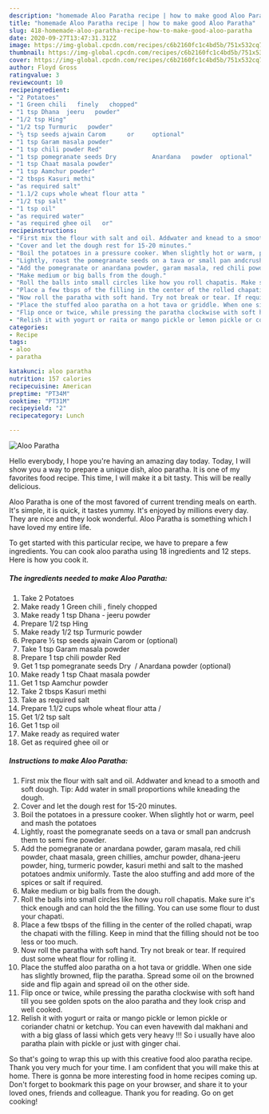 ```yaml
---
description: "homemade Aloo Paratha recipe | how to make good Aloo Paratha"
title: "homemade Aloo Paratha recipe | how to make good Aloo Paratha"
slug: 418-homemade-aloo-paratha-recipe-how-to-make-good-aloo-paratha
date: 2020-09-27T13:47:31.312Z
image: https://img-global.cpcdn.com/recipes/c6b2160fc1c4bd5b/751x532cq70/aloo-paratha-recipe-main-photo.jpg
thumbnail: https://img-global.cpcdn.com/recipes/c6b2160fc1c4bd5b/751x532cq70/aloo-paratha-recipe-main-photo.jpg
cover: https://img-global.cpcdn.com/recipes/c6b2160fc1c4bd5b/751x532cq70/aloo-paratha-recipe-main-photo.jpg
author: Floyd Gross
ratingvalue: 3
reviewcount: 10
recipeingredient:
- "2 Potatoes"
- "1 Green chili   finely   chopped"
- "1 tsp Dhana  jeeru   powder"
- "1/2 tsp Hing"
- "1/2 tsp Turmuric   powder"
- "½ tsp seeds ajwain Carom      or     optional"
- "1 tsp Garam masala powder"
- "1 tsp chili powder Red"
- "1 tsp pomegranate seeds Dry          Anardana   powder  optional"
- "1 tsp Chaat masala powder"
- "1 tsp Aamchur powder"
- "2 tbsps Kasuri methi"
- "as required salt"
- "1.1/2 cups whole wheat flour atta "
- "1/2 tsp salt"
- "1 tsp oil"
- "as required water"
- "as required ghee oil   or"
recipeinstructions:
- "First mix the flour with salt and oil. Addwater and knead to a smooth and soft dough. Tip: Add water in small proportions while kneading the dough."
- "Cover and let the dough rest for 15-20 minutes."
- "Boil the potatoes in a pressure cooker. When slightly hot or warm, peel and mash the potatoes"
- "Lightly, roast the pomegranate seeds on a tava or small pan andcrush them to semi fine powder."
- "Add the pomegranate or anardana powder, garam masala, red chili powder, chaat masala, green chillies, amchur powder, dhana-jeeru powder, hing, turmeric powder, kasuri methi and salt to the mashed potatoes andmix uniformly. Taste the aloo stuffing and add more of the spices or salt if required."
- "Make medium or big balls from the dough."
- "Roll the balls into small circles like how you roll chapatis. Make sure it&#39;s thick enough and can hold the the filling. You can use some flour to dust your chapati."
- "Place a few tbsps of the filling in the center of the rolled chapati, wrap the chapati with the filling. Keep in mind that the filling should not be too less or too much."
- "Now roll the paratha with soft hand. Try not break or tear. If required dust some wheat flour for rolling it."
- "Place the stuffed aloo paratha on a hot tava or griddle. When one side has slightly browned, flip the paratha. Spread some oil on the browned side and flip again and spread oil on the other side."
- "Flip once or twice, while pressing the paratha clockwise with soft hand till you see golden spots on the aloo paratha and they look crisp and well cooked."
- "Relish it with yogurt or raita or mango pickle or lemon pickle or coriander chatni or ketchup. You can even havewith dal makhani and with a big glass of lassi which gets very heavy !!! So i usually have aloo paratha plain with pickle or just with ginger chai."
categories:
- Recipe
tags:
- aloo
- paratha

katakunci: aloo paratha 
nutrition: 157 calories
recipecuisine: American
preptime: "PT34M"
cooktime: "PT31M"
recipeyield: "2"
recipecategory: Lunch

---
```



![Aloo Paratha](https://img-global.cpcdn.com/recipes/c6b2160fc1c4bd5b/751x532cq70/aloo-paratha-recipe-main-photo.jpg)

Hello everybody, I hope you're having an amazing day today. Today, I will show you a way to prepare a unique dish, aloo paratha. It is one of my favorites food recipe. This time, I will make it a bit tasty. This will be really delicious.

Aloo Paratha is one of the most favored of current trending meals on earth. It's simple, it is quick, it tastes yummy. It's enjoyed by millions every day. They are nice and they look wonderful. Aloo Paratha is something which I have loved my entire life.




To get started with this particular recipe, we have to prepare a few ingredients. You can cook aloo paratha using 18 ingredients and 12 steps. Here is how you cook it.

<!--inarticleads1-->

##### The ingredients needed to make Aloo Paratha:

1. Take 2 Potatoes
1. Make ready 1 Green chili ,  finely   chopped
1. Make ready 1 tsp Dhana - jeeru   powder
1. Prepare 1/2 tsp Hing
1. Make ready 1/2 tsp Turmuric   powder
1. Prepare ½ tsp seeds ajwain Carom      or     (optional)
1. Take 1 tsp Garam masala powder
1. Prepare 1 tsp chili powder Red
1. Get 1 tsp pomegranate seeds Dry        /  Anardana   powder  (optional)
1. Make ready 1 tsp Chaat masala powder
1. Get 1 tsp Aamchur powder
1. Take 2 tbsps Kasuri methi
1. Take as required salt
1. Prepare 1.1/2 cups whole wheat flour atta /
1. Get 1/2 tsp salt
1. Get 1 tsp oil
1. Make ready as required water
1. Get as required ghee oil   or




<!--inarticleads2-->

##### Instructions to make Aloo Paratha:

1. First mix the flour with salt and oil. Addwater and knead to a smooth and soft dough. Tip: Add water in small proportions while kneading the dough.
1. Cover and let the dough rest for 15-20 minutes.
1. Boil the potatoes in a pressure cooker. When slightly hot or warm, peel and mash the potatoes
1. Lightly, roast the pomegranate seeds on a tava or small pan andcrush them to semi fine powder.
1. Add the pomegranate or anardana powder, garam masala, red chili powder, chaat masala, green chillies, amchur powder, dhana-jeeru powder, hing, turmeric powder, kasuri methi and salt to the mashed potatoes andmix uniformly. Taste the aloo stuffing and add more of the spices or salt if required.
1. Make medium or big balls from the dough.
1. Roll the balls into small circles like how you roll chapatis. Make sure it&#39;s thick enough and can hold the the filling. You can use some flour to dust your chapati.
1. Place a few tbsps of the filling in the center of the rolled chapati, wrap the chapati with the filling. Keep in mind that the filling should not be too less or too much.
1. Now roll the paratha with soft hand. Try not break or tear. If required dust some wheat flour for rolling it.
1. Place the stuffed aloo paratha on a hot tava or griddle. When one side has slightly browned, flip the paratha. Spread some oil on the browned side and flip again and spread oil on the other side.
1. Flip once or twice, while pressing the paratha clockwise with soft hand till you see golden spots on the aloo paratha and they look crisp and well cooked.
1. Relish it with yogurt or raita or mango pickle or lemon pickle or coriander chatni or ketchup. You can even havewith dal makhani and with a big glass of lassi which gets very heavy !!! So i usually have aloo paratha plain with pickle or just with ginger chai.




So that's going to wrap this up with this creative food aloo paratha recipe. Thank you very much for your time. I am confident that you will make this at home. There is gonna be more interesting food in home recipes coming up. Don't forget to bookmark this page on your browser, and share it to your loved ones, friends and colleague. Thank you for reading. Go on get cooking!
